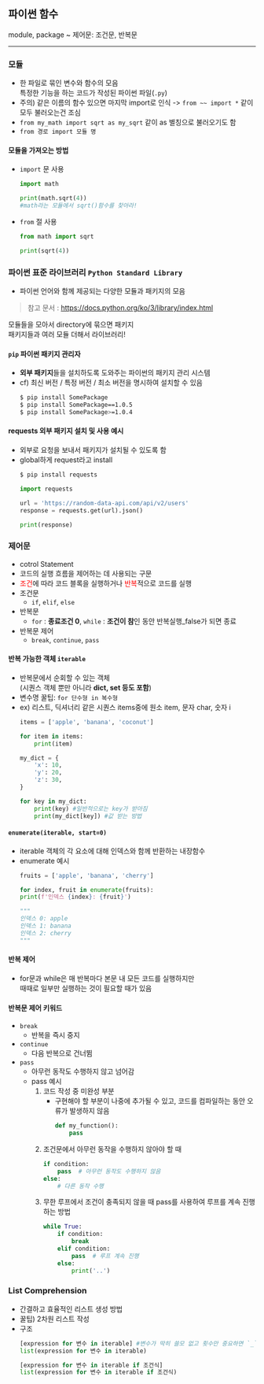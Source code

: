 ## 파이썬 함수 
module, package ~ 제어문: 조건문, 반복문

---
### 모듈  
- 한 파일로 묶인 변수와 함수의 모음<br>특정한 기능을 하는 코드가 작성된 파이썬 파일(`.py`)  
- 주의) 같은 이름의 함수 있으면 마지막 import로 인식 -> `from ~~ import *` 같이 모두 불러오는건 조심
- `from my_math import sqrt as my_sqrt` 같이 as 별칭으로 불러오기도 함
- `from 경로 import 모듈 명`
#### 모듈을 가져오는 방법
- `import` 문 사용

    ```python
    import math
    
    print(math.sqrt(4))
    #math라는 모듈에서 sqrt()함수를 찾아라!
    ```
- `from` 절 사용

    ```python
    from math import sqrt

    print(sqrt(4))
    ```
### 파이썬 표준 라이브러리 `Python Standard Library`  
- 파이썬 언어와 함께 제공되는 다양한 모듈과 패키지의 모음

> 참고 문서 : https://docs.python.org/ko/3/library/index.html  

모듈들을 모아서 directory에 묶으면 패키지  
패키지들과 여러 모듈 더해서 라이브러리!  

#### `pip` 파이썬 패키지 관리자  
- **외부 패키지**들을 설치하도록 도와주는 파이썬의 패키지 관리 시스템  
- cf) 최신 버전 / 특정 버전 / 최소 버전을 명시하여 설치할 수 있음   
    ```bash
    $ pip install SomePackage
    $ pip install SomePackage==1.0.5
    $ pip install SomePackage>=1.0.4
    ```
#### requests 외부 패키지 설치 및 사용 예시
- 외부로 요청을 보내서 패키지가 설치될 수 있도록 함
- global하게 request라고 install
  ```bash
  $ pip install requests
  ```
  ```python
  import requests

  url = 'https://random-data-api.com/api/v2/users'
  response = requests.get(url).json()

  print(response)
  ```
### 제어문  
- cotrol Statement
- 코드의 실행 흐름을 제어하는 데 사용되는 구문  
- <span style='color:red;'>조건</span>에 따라 코드 블록을 실행하거나 <span style='color:red;'>반복</span>적으로 코드를 실행  
- 조건문
    - `if`, `elif`, `else`
- 반복문
    - `for` : **종료조건 0**, `while` : **조건이 참**인 동안 반복실행_false가 되면 종료
- 반복문 제어
    - `break`, `continue`, `pass`  

#### 반복 가능한 객체 `iterable`  
- 반복문에서 순회할 수 있는 객체<br>
(시퀀스 객체 뿐만 아니라 **dict, set 등도 포함**)
- 변수명 꿀팁: `for 단수형 in 복수형`
- ex) 리스트, 딕셔너리 같은 시퀀스 items중에 원소 item, 문자 char, 숫자 i
  ```python
  items = ['apple', 'banana', 'coconut']

  for item in items:
      print(item)
  ```
  ```python
  my_dict = {
      'x': 10,
      'y': 20,
      'z': 30,
  }

  for key in my_dict:
      print(key) #일반적으로는 key가 받아짐
      print(my_dict[key]) #값 받는 방법
  ```
#### `enumerate(iterable, start=0) `  
- iterable 객체의 각 요소에 대해 인덱스와 함께 반환하는 내장함수
- enumerate 예시
  ```python
  fruits = ['apple', 'banana', 'cherry']

  for index, fruit in enumerate(fruits):
  print(f'인덱스 {index}: {fruit}')

  """
  인덱스 0: apple
  인덱스 1: banana
  인덱스 2: cherry
  """
  ```

#### 반복 제어  
- for문과 while은 매 반복마다 본문 내 모든 코드를 실행하지만<br>
때때로 일부만 실행하는 것이 필요할 때가 있음  

#### 반복문 제어 키워드  
- `break`
  - 반복을 즉시 중지
- `continue`
  - 다음 반복으로 건너뜀
- `pass`
  - 아무런 동작도 수행하지 않고 넘어감
  - pass 예시
    1. 코드 작성 중 미완성 부분
        - 구현해야 할 부분이 나중에 추가될 수 있고, 코드를 컴파일하는 동안 오류가 발생하지 않음
          ```python
          def my_function():
              pass  
          ```
    2. 조건문에서 아무런 동작을 수행하지 않아야 할 때
        ```python
        if condition:
            pass  # 아무런 동작도 수행하지 않음
        else:
            # 다른 동작 수행
        ```
    3. 무한 루프에서 조건이 충족되지 않을 때 pass를 사용하여 루프를 계속 진행하는 방법
        ```python
        while True:
            if condition:
                break
            elif condition:
                pass  # 루프 계속 진행
            else:
                print('..')
        ```

### List Comprehension
- 간결하고 효율적인 리스트 생성 방법
- 꿀팁) 2차원 리스트 작성
- 구조
  ```python
  [expression for 변수 in iterable] #변수가 딱히 쓸모 없고 횟수만 중요하면 `_`로 표기 `for _ in range(5)`
  list(expression for 변수 in iterable)

  [expression for 변수 in iterable if 조건식]
  list(expression for 변수 in iterable if 조건식)
  ```
